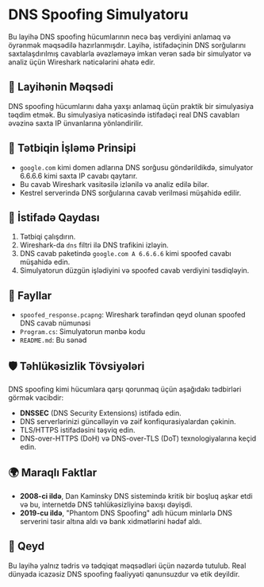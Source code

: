 # DNS Spoofing Simulyatoru

Bu layihə DNS spoofing hücumlarının necə baş verdiyini anlamaq və öyrənmək məqsədilə hazırlanmışdır. Layihə, istifadəçinin DNS sorğularını saxtalaşdırılmış cavablarla əvəzləməyə imkan verən sadə bir simulyator və analiz üçün Wireshark nəticələrini əhatə edir.

## 📌 Layihənin Məqsədi

DNS spoofing hücumlarını daha yaxşı anlamaq üçün praktik bir simulyasiya təqdim etmək. Bu simulyasiya nəticəsində istifadəçi real DNS cavabları əvəzinə saxta IP ünvanlarına yönləndirilir.

## 🔧 Tətbiqin İşləmə Prinsipi

- `google.com` kimi domen adlarına DNS sorğusu göndərildikdə, simulyator 6.6.6.6 kimi saxta IP cavabı qaytarır.
- Bu cavab Wireshark vasitəsilə izlənilə və analiz edilə bilər.
- Kestrel serverində DNS sorğularına cavab verilməsi müşahidə edilir.

## 🧪 İstifadə Qaydası

1. Tətbiqi çalışdırın.
2. Wireshark-da `dns` filtri ilə DNS trafikini izləyin.
3. DNS cavab paketində `google.com A 6.6.6.6` kimi spoofed cavabı müşahidə edin.
4. Simulyatorun düzgün işlədiyini və spoofed cavab verdiyini təsdiqləyin.

## 📂 Fayllar

- `spoofed_response.pcapng`: Wireshark tərəfindən qeyd olunan spoofed DNS cavab nümunəsi  
- `Program.cs`: Simulyatorun mənbə kodu  
- `README.md`: Bu sənəd  

## 🛡️ Təhlükəsizlik Tövsiyələri

DNS spoofing kimi hücumlara qarşı qorunmaq üçün aşağıdakı tədbirləri görmək vacibdir:

- **DNSSEC** (DNS Security Extensions) istifadə edin.
- DNS serverlərinizi güncəlləyin və zəif konfiqurasiyalardan çəkinin.
- TLS/HTTPS istifadəsini təşviq edin.
- DNS-over-HTTPS (DoH) və DNS-over-TLS (DoT) texnologiyalarına keçid edin.

## 🌍 Maraqlı Faktlar

- **2008-ci ildə**, Dan Kaminsky DNS sistemində kritik bir boşluq aşkar etdi və bu, internetdə DNS təhlükəsizliyinə baxışı dəyişdi.
- **2019-cu ildə**, "Phantom DNS Spoofing" adlı hücum minlərlə DNS serverini təsir altına aldı və bank xidmətlərini hədəf aldı.

## 📜 Qeyd

Bu layihə yalnız tədris və tədqiqat məqsədləri üçün nəzərdə tutulub. Real dünyada icazəsiz DNS spoofing fəaliyyəti qanunsuzdur və etik deyildir.
